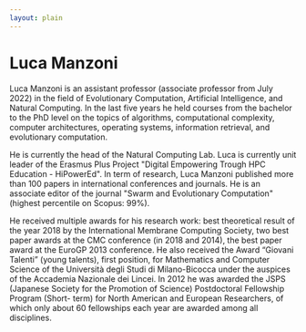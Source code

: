 ```yaml
---
layout: plain
---
```


# Luca Manzoni

Luca Manzoni is an assistant professor (associate professor from July 2022) in the field of Evolutionary Computation, Artificial Intelligence, and Natural Computing. In the last five years he held courses from the bachelor to the PhD level on the topics of algorithms, computational complexity, computer architectures, operating systems, information retrieval, and evolutionary computation. 

 He is currently the head of the Natural Computing Lab. Luca is currently unit leader of the Erasmus Plus Project "Digital Empowering Trough HPC Education - HiPowerEd". In term of research, Luca Manzoni published more than 100 papers in international conferences and journals. He is an associate editor of the journal "Swarm and Evolutionary Computation" (highest percentile on Scopus: 99%).
 
 He received multiple awards for his research work: best theoretical result of the year 2018 by the International Membrane Computing Society, two best paper awards at the CMC conference (in 2018 and 2014), the best paper award at the EuroGP 2013 conference. He also received the Award “Giovani Talenti” (young talents), first position, for Mathematics and Computer Science of the Università degli Studi di Milano-Bicocca under the auspices of the Accademia Nazionale dei Lincei. In 2012 he was awarded the JSPS (Japanese Society for the Promotion of Science) Postdoctoral Fellowship Program (Short- term) for North American and European Researchers, of which only about 60 fellowships each year are awarded among all disciplines.
